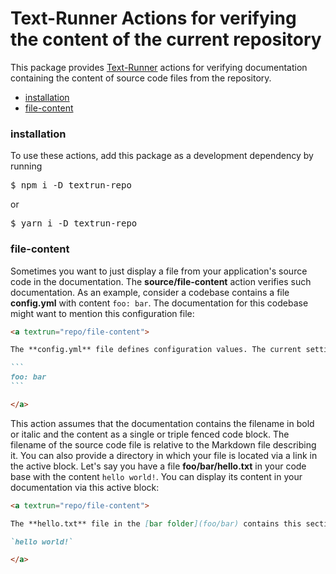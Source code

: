 # Text-Runner Actions for verifying the content of the current repository

This package provides [Text-Runner](https://github.com/kevgo/text-runner)
actions for verifying documentation containing the content of source code files
from the repository.

- [installation](#installation)
- [file-content](#file-content)

### installation

To use these actions, add this package as a development dependency by running

<pre textrun="npm/install">
$ npm i -D textrun-repo
</pre>

or

<pre textrun="npm/install">
$ yarn i -D textrun-repo
</pre>

### file-content

Sometimes you want to just display a file from your application's source code in
the documentation. The <b textrun="action/name-full">source/file-content</b>
action verifies such documentation. As an example, consider a codebase contains
a file <a textrun="workspace/create-file">**config.yml** with content
`foo: bar`</a>. The documentation for this codebase might want to mention this
configuration file:

<a textrun="extension/run-block">

````markdown
<a textrun="repo/file-content">

The **config.yml** file defines configuration values. The current settings are:

```
foo: bar
```

</a>
````

</a>

This action assumes that the documentation contains the filename in bold or
italic and the content as a single or triple fenced code block. The filename of
the source code file is relative to the Markdown file describing it. You can
also provide a directory in which your file is located via a link in the active
block. <a textrun="workspace/create-file"> Let's say you have a file
**foo/bar/hello.txt** in your code base with the content `hello world!`. </a>
You can display its content in your documentation via this active block:

<a textrun="extension/run-block">

```markdown
<a textrun="repo/file-content">

The **hello.txt** file in the [bar folder](foo/bar) contains this section:

`hello world!`

</a>
```

</a>

